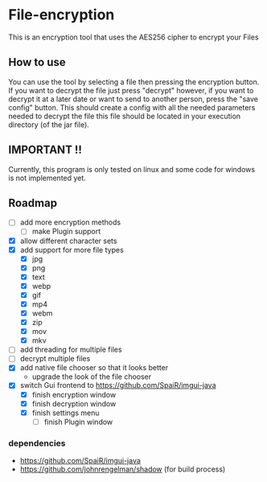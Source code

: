 # File-encryption
This is an encryption tool that uses the AES256 cipher to encrypt your Files

## How to use
You can use the tool by selecting  a file then pressing the encryption button. If you want to decrypt the file just press "decrypt" however, if you want to decrypt it at a later date or want to send to another person, press the "save config" button. This should create a config with all the needed parameters needed to decrypt the file this file should be located in your execution directory (of the jar file).


## IMPORTANT !!
Currently, this program is only tested on linux and some code for windows is not implemented yet. 


## Roadmap

- [ ] add more encryption methods
  - [ ]  make Plugin support
- [X] allow different character sets
- [X] add support for more file types
    - [X] jpg
    - [X] png
    - [x] text
    - [X] webp
    - [X] gif
    - [X] mp4
    - [X] webm
    - [X] zip
    - [X] mov
    - [X] mkv
- [ ] add threading for multiple files
- [ ] decrypt multiple files
- [X] add native file chooser so that it looks better
  - upgrade the look of the file chooser
- [X] switch Gui frontend to https://github.com/SpaiR/imgui-java
  - [X] finish encryption window
  - [X] finish decryption window
  - [X] finish settings menu
    - [ ] finish Plugin window
### dependencies

- https://github.com/SpaiR/imgui-java
- https://github.com/johnrengelman/shadow (for build process)